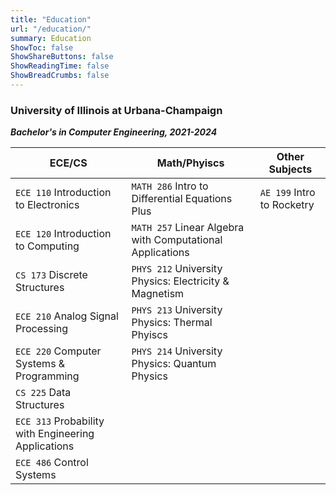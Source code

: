 ```yaml
---
title: "Education"
url: "/education/"
summary: Education
ShowToc: false
ShowShareButtons: false
ShowReadingTime: false
ShowBreadCrumbs: false
---
```


### University of Illinois at Urbana-Champaign
***Bachelor's in Computer Engineering, 2021-2024***

| ECE/CS          | Math/Phyiscs         | Other Subjects
| ------------ | ------------- | ------------- |
| `ECE 110` Introduction to Electronics | `MATH 286` Intro to Differential Equations Plus   | `AE 199` Intro to Rocketry |
| `ECE 120` Introduction to Computing       | `MATH 257` Linear Algebra with Computational Applications    |
| `CS 173` Discrete Structures       | `PHYS 212` University Physics: Electricity & Magnetism|
| `ECE 210` Analog Signal Processing | `PHYS 213` University Physics: Thermal Phyiscs |
| `ECE 220` Computer Systems & Programming | `PHYS 214` University Physics: Quantum Physics |
| `CS 225` Data Structures |
| `ECE 313` Probability with Engineering Applications |
| `ECE 486` Control Systems |
